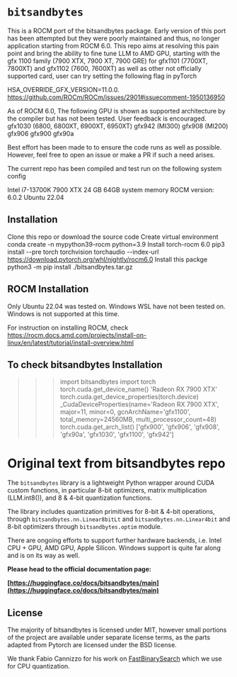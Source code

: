 # `bitsandbytes`

This is a ROCM port of the bitsandbytes package. Early version of this port has been attempted but they were poorly maintained and thus, no longer application starting from ROCM 6.0. This repo aims at resolving this pain point and bring the ability to fine tune LLM to AMD GPU, starting with the gfx 1100 family (7900 XTX, 7900 XT, 7900 GRE)
for gfx1101 (7700XT, 7800XT) and gfx1102 (7600, 7600XT) as well as other not officially supported card, user can try setting the following flag in pyTorch

HSA_OVERRIDE_GFX_VERSION=11.0.0.
https://github.com/ROCm/ROCm/issues/2901#issuecomment-1950136950



As of ROCM 6.0, The following GPU is shown as supported architecture by the compiler but has not been tested. User feedback is encouraged.
gfx1030 (6800, 6800XT, 6900XT, 6950XT)
gfx942 (MI300)
gfx908 (MI200)
gfx906
gfx900
gfx90a

Best effort has been made to to ensure the code runs as well as possible. However, feel free to open an issue or make a PR if such a need arises.

The current repo has been compiled and test run on the following system config

Intel i7-13700K
7900 XTX 24 GB
64GB system memory
ROCM version: 6.0.2
Ubuntu 22.04

## Installation
Clone this repo or download the source code
Create virtual environment
conda create -n mypython39-rocm python=3.9
Install torch-rocm 6.0
pip3 install --pre torch torchvision torchaudio --index-url https://download.pytorch.org/whl/nightly/rocm6.0
Install this packge 
python3 -m pip install ./bitsandbytes.tar.gz 

## ROCM Installation
Only Ubuntu 22.04 was tested on. Windows WSL have not been tested on.
Windows is not supported at this time.

For instruction on installing ROCM, check https://rocm.docs.amd.com/projects/install-on-linux/en/latest/tutorial/install-overview.html

## To check bitsandbytes Installation
>>> import bitsandbytes
>>> import torch
>>> torch.cuda.get_device_name()
'Radeon RX 7900 XTX'
>>> torch.cuda.get_device_properties(torch.device)
_CudaDeviceProperties(name='Radeon RX 7900 XTX', major=11, minor=0, gcnArchName='gfx1100', total_memory=24560MB, multi_processor_count=48)
>>> torch.cuda.get_arch_list()
['gfx900', 'gfx906', 'gfx908', 'gfx90a', 'gfx1030', 'gfx1100', 'gfx942']

# Original text from bitsandbytes repo

The `bitsandbytes` library is a lightweight Python wrapper around CUDA custom functions, in particular 8-bit optimizers, matrix multiplication (LLM.int8()), and 8 & 4-bit quantization functions.

The library includes quantization primitives for 8-bit & 4-bit operations, through `bitsandbytes.nn.Linear8bitLt` and `bitsandbytes.nn.Linear4bit` and 8-bit optimizers through `bitsandbytes.optim` module.

There are ongoing efforts to support further hardware backends, i.e. Intel CPU + GPU, AMD GPU, Apple Silicon. Windows support is quite far along and is on its way as well.

**Please head to the official documentation page:**

**[https://huggingface.co/docs/bitsandbytes/main](https://huggingface.co/docs/bitsandbytes/main)**

## License

The majority of bitsandbytes is licensed under MIT, however small portions of the project are available under separate license terms, as the parts adapted from Pytorch are licensed under the BSD license.

We thank Fabio Cannizzo for his work on [FastBinarySearch](https://github.com/fabiocannizzo/FastBinarySearch) which we use for CPU quantization.
